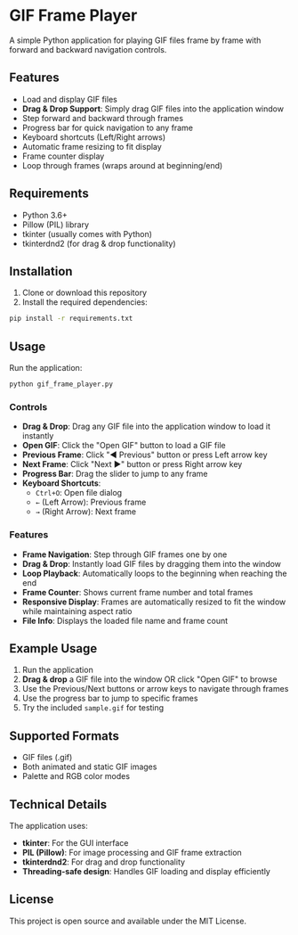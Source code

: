 # GIF Frame Player

A simple Python application for playing GIF files frame by frame with forward and backward navigation controls.

## Features

- Load and display GIF files
- **Drag & Drop Support**: Simply drag GIF files into the application window
- Step forward and backward through frames
- Progress bar for quick navigation to any frame
- Keyboard shortcuts (Left/Right arrows)
- Automatic frame resizing to fit display
- Frame counter display
- Loop through frames (wraps around at beginning/end)

## Requirements

- Python 3.6+
- Pillow (PIL) library
- tkinter (usually comes with Python)
- tkinterdnd2 (for drag & drop functionality)

## Installation

1. Clone or download this repository
2. Install the required dependencies:

```bash
pip install -r requirements.txt
```

## Usage

Run the application:

```bash
python gif_frame_player.py
```

### Controls

- **Drag & Drop**: Drag any GIF file into the application window to load it instantly
- **Open GIF**: Click the "Open GIF" button to load a GIF file
- **Previous Frame**: Click "◀ Previous" button or press Left arrow key
- **Next Frame**: Click "Next ▶" button or press Right arrow key
- **Progress Bar**: Drag the slider to jump to any frame
- **Keyboard Shortcuts**:
  - `Ctrl+O`: Open file dialog
  - `←` (Left Arrow): Previous frame
  - `→` (Right Arrow): Next frame

### Features

- **Frame Navigation**: Step through GIF frames one by one
- **Drag & Drop**: Instantly load GIF files by dragging them into the window
- **Loop Playback**: Automatically loops to the beginning when reaching the end
- **Frame Counter**: Shows current frame number and total frames
- **Responsive Display**: Frames are automatically resized to fit the window while maintaining aspect ratio
- **File Info**: Displays the loaded file name and frame count

## Example Usage

1. Run the application
2. **Drag & drop** a GIF file into the window OR click "Open GIF" to browse
3. Use the Previous/Next buttons or arrow keys to navigate through frames
4. Use the progress bar to jump to specific frames
5. Try the included `sample.gif` for testing

## Supported Formats

- GIF files (.gif)
- Both animated and static GIF images
- Palette and RGB color modes

## Technical Details

The application uses:
- **tkinter**: For the GUI interface
- **PIL (Pillow)**: For image processing and GIF frame extraction
- **tkinterdnd2**: For drag and drop functionality
- **Threading-safe design**: Handles GIF loading and display efficiently

## License

This project is open source and available under the MIT License.
